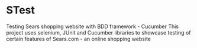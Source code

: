 # STest
Testing Sears shopping website with BDD framework - Cucumber
This project uses selenium, JUnit and Cucumber libraries to showcase testing of certain features of Sears.com - 
an online shopping website
